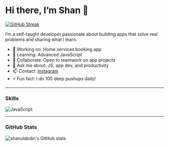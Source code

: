 # Hi there, I’m Shan 👋

[![GitHub Streak](https://github-readme-streak-stats.herokuapp.com?user=shanulabdin&theme=dark&exclude_days=Sat)](https://git.io/streak-stats)

I’m a self-taught developer passionate about building apps that solve real problems and sharing what I learn.

- 🔭 Working on: Home services booking app  
- 🌱 Learning: Advanced JavaScript 
- 👯 Collaborate: Open to teamwork on app projects  
- 💬 Ask me about: JS, app dev, and productivity  
- 📫 Contact: [Instagram](https://www.instagram.com/shantist._/)
- ⚡ Fun fact: I do 100 deep pushups daily!

---

### Skills

![JavaScript](https://img.shields.io/badge/JavaScript-yellow?style=flat-square&logo=javascript)  

---

### GitHub Stats

![shanulabdin's GitHub stats](https://github-readme-stats.vercel.app/api?username=shanulabdin&show_icons=true&theme=dark)
